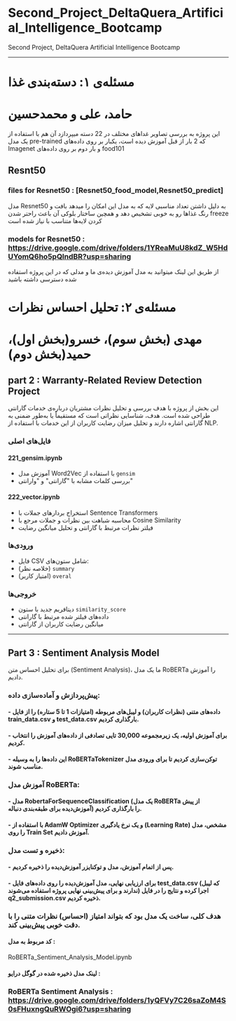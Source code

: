 # Second_Project_DeltaQuera_Artificial_Intelligence_Bootcamp
Second Project, DeltaQuera Artificial Intelligence Bootcamp

-----------------------------------------------------
# مسئله‌ی ۱: دسته‌بندی غذا 

# حامد، علی و محمدحسین 
این پروژه به بررسی تصاویر غدا‌های مختلف در 22 دسته میپردازد آن هم با استفاده از یک مدل pre-trained که 2 بار از قبل آموزش دیده است، یکبار بر روی داده‌های Imagenet و بار دوم بر روی داده‌های food101
## Resnt50
### files for Resnet50 : [Resnet50_food_model,Resnet50_predict]
مدل Resnet50 به دلیل داشتن تعداد مناسبی لایه که به مدل این امکان را میدهد بافت و رنگ غذاها رو به خوبی تشخیص دهد و همچین ساختار بلوکی آن باعث راحتر شدن freeze کردن لایه‌ها متناسب با نیاز شده است

### models for Resnet50 : https://drive.google.com/drive/folders/1YReaMuU8kdZ_W5HdUYomQ6ho5pQlndBR?usp=sharing
 از طریق این لینک میتوانید به مدل آموزش دیده‌ی ما و مدلی که در این پروژه استفاده شده دسترسی داشته باشید

#  مسئله‌ی ۲: تحلیل احساس نظرات 

# مهدی (بخش سوم)، خسرو(بخش اول)، حمید(بخش دوم)
## part 2 : Warranty-Related Review Detection Project

این بخش از پروژه با هدف بررسی و تحلیل نظرات مشتریان درباره‌ی خدمات گارانتی طراحی شده است. هدف، شناسایی نظراتی است که مستقیماً یا به‌طور ضمنی به گارانتی اشاره دارند و تحلیل میزان رضایت کاربران از این خدمات با استفاده از NLP.
### فایل‌های اصلی

#### 221_gensim.ipynb
- آموزش مدل Word2Vec با استفاده از `gensim`
- بررسی کلمات مشابه با "گارانتی" و "وارانتی"

#### 222_vector.ipynb
- استخراج بردارهای جملات با Sentence Transformers
- محاسبه شباهت بین نظرات و جملات مرجع با Cosine Similarity
- فیلتر نظرات مرتبط با گارانتی و تحلیل میانگین رضایت


### ورودی‌ها

- فایل CSV شامل ستون‌های:
- (خلاصه نظر) `summary`
- (امتیاز کاربر) `overal`

### خروجی‌ها
- دیتافریم جدید با ستون `similarity_score`
- داده‌های فیلتر شده مرتبط با گارانتی
- میانگین رضایت کاربران از گارانتی
-------


## Part 3 : Sentiment Analysis Model
برای تحلیل احساس متن (Sentiment Analysis)، ما یک مدل RoBERTa را آموزش دادیم.

### پیش‌پردازش و آماده‌سازی داده:


 
#### - داده‌های متنی (نظرات کاربران) و لیبل‌های مربوطه (امتیازات 1 تا 5 ستاره) را از فایل train_data.csv و test_data.csv بارگذاری کردیم.

#### - برای آموزش اولیه، یک زیرمجموعه 30,000 تایی تصادفی از داده‌های آموزش را انتخاب کردیم.

#### - این داده‌ها را به وسیله RoBERTaTokenizer توکن‌سازی کردیم تا برای ورودی مدل مناسب شوند.


### آموزش مدل RoBERTa:

#### - مدل RobertaForSequenceClassification (یک مدل RoBERTa از پیش آموزش‌دیده برای طبقه‌بندی دنباله) را بارگذاری کردیم.

#### - با استفاده از AdamW Optimizer و یک نرخ یادگیری (Learning Rate) مشخص، مدل را روی Train Set آموزش دادیم.

### ذخیره و تست مدل:

#### - پس از اتمام آموزش، مدل و توکنایزر آموزش‌دیده را ذخیره کردیم.

#### - برای ارزیابی نهایی، مدل آموزش‌دیده را روی داده‌های فایل test_data.csv (که لیبل ندارند و برای پیش‌بینی نهایی پروژه استفاده می‌شوند) اجرا کرده و نتایج را در فایل q2_submission.csv ذخیره کردیم.

### هدف کلی، ساخت یک مدل بود که بتواند امتیاز (احساس) نظرات متنی را با دقت خوبی پیش‌بینی کند.
#### کد مربوط به مدل : 
RoBERTa_Sentiment_Analysis_Model.ipynb
#### لینک مدل ذخیره شده در گوگل درایو :
### RoBERTa Sentiment Analysis : https://drive.google.com/drive/folders/1yQFVy7C26saZoM4S0sFHuxngQuRWOgi6?usp=sharing


